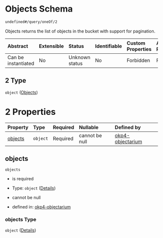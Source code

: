 # Objects Schema

```txt
undefined#/query/oneOf/2
```

Objects returns the list of objects in the bucket with support for pagination.

| Abstract            | Extensible | Status         | Identifiable | Custom Properties | Additional Properties | Access Restrictions | Defined In                                                                     |
| :------------------ | :--------- | :------------- | :----------- | :---------------- | :-------------------- | :------------------ | :----------------------------------------------------------------------------- |
| Can be instantiated | No         | Unknown status | No           | Forbidden         | Forbidden             | none                | [okp4-objectarium.json\*](schema/okp4-objectarium.json "open original schema") |

## 2 Type

`object` ([Objects](okp4-objectarium-querymsg-oneof-objects.md))

# 2 Properties

| Property            | Type     | Required | Nullable       | Defined by                                                                                                                      |
| :------------------ | :------- | :------- | :------------- | :------------------------------------------------------------------------------------------------------------------------------ |
| [objects](#objects) | `object` | Required | cannot be null | [okp4-objectarium](okp4-objectarium-querymsg-oneof-objects-properties-objects.md "undefined#/query/oneOf/2/properties/objects") |

## objects



`objects`

*   is required

*   Type: `object` ([Details](okp4-objectarium-querymsg-oneof-objects-properties-objects.md))

*   cannot be null

*   defined in: [okp4-objectarium](okp4-objectarium-querymsg-oneof-objects-properties-objects.md "undefined#/query/oneOf/2/properties/objects")

### objects Type

`object` ([Details](okp4-objectarium-querymsg-oneof-objects-properties-objects.md))
